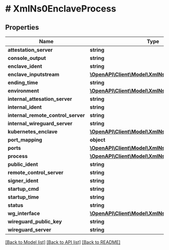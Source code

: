 # # XmlNs0EnclaveProcess

## Properties

Name | Type | Description | Notes
------------ | ------------- | ------------- | -------------
**attestation_server** | **string** |  | [optional]
**console_output** | **string** |  | [optional]
**enclave_ident** | **string** |  | [optional]
**enclave_inputstream** | [**\OpenAPI\Client\Model\XmlNs0InputStream**](XmlNs0InputStream.md) |  | [optional]
**ending_time** | **string** |  | [optional]
**environment** | [**\OpenAPI\Client\Model\XmlNs0Environment**](XmlNs0Environment.md) |  | [optional]
**internal_attesation_server** | **string** |  | [optional]
**internal_ident** | **string** |  | [optional]
**internal_remote_control_server** | **string** |  | [optional]
**internal_wireguard_server** | **string** |  | [optional]
**kubernetes_enclave** | [**\OpenAPI\Client\Model\XmlNs0KubernetesEnclave**](XmlNs0KubernetesEnclave.md) |  | [optional]
**port_mapping** | **object** |  | [optional]
**ports** | [**\OpenAPI\Client\Model\XmlNs0EnclavePort[]**](XmlNs0EnclavePort.md) |  | [optional]
**process** | [**\OpenAPI\Client\Model\XmlNs0Process**](XmlNs0Process.md) |  | [optional]
**public_ident** | **string** |  | [optional]
**remote_control_server** | **string** |  | [optional]
**signer_ident** | **string** |  | [optional]
**startup_cmd** | **string** |  | [optional]
**startup_time** | **string** |  | [optional]
**status** | **string** |  | [optional]
**wg_interface** | [**\OpenAPI\Client\Model\XmlNs0WireguardInterface**](XmlNs0WireguardInterface.md) |  | [optional]
**wireguard_public_key** | **string** |  | [optional]
**wireguard_server** | **string** |  | [optional]

[[Back to Model list]](../../README.md#models) [[Back to API list]](../../README.md#endpoints) [[Back to README]](../../README.md)
